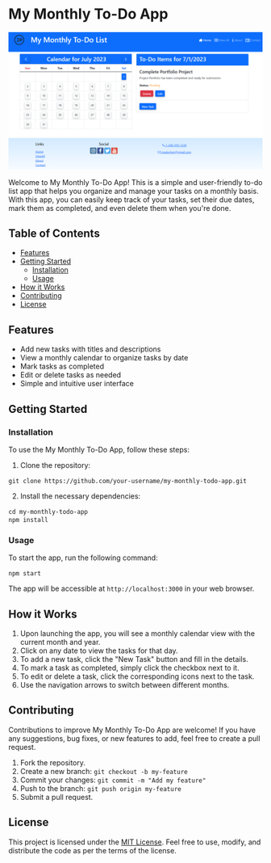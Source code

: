 # My Monthly To-Do App

![App Screenshot](screenshots/screenshottodolistapp.png)

Welcome to My Monthly To-Do App! This is a simple and user-friendly to-do list app that helps you organize and manage your tasks on a monthly basis. With this app, you can easily keep track of your tasks, set their due dates, mark them as completed, and even delete them when you're done.

## Table of Contents
- [Features](#features)
- [Getting Started](#getting-started)
  - [Installation](#installation)
  - [Usage](#usage)
- [How it Works](#how-it-works)
- [Contributing](#contributing)
- [License](#license)

## Features
- Add new tasks with titles and descriptions
- View a monthly calendar to organize tasks by date
- Mark tasks as completed
- Edit or delete tasks as needed
- Simple and intuitive user interface

## Getting Started

### Installation
To use the My Monthly To-Do App, follow these steps:

1. Clone the repository:
```
git clone https://github.com/your-username/my-monthly-todo-app.git
```

2. Install the necessary dependencies:
```
cd my-monthly-todo-app
npm install
```

### Usage
To start the app, run the following command:
```
npm start
```

The app will be accessible at `http://localhost:3000` in your web browser.

## How it Works
1. Upon launching the app, you will see a monthly calendar view with the current month and year.
2. Click on any date to view the tasks for that day.
3. To add a new task, click the "New Task" button and fill in the details.
4. To mark a task as completed, simply click the checkbox next to it.
5. To edit or delete a task, click the corresponding icons next to the task.
6. Use the navigation arrows to switch between different months.

## Contributing
Contributions to improve My Monthly To-Do App are welcome! If you have any suggestions, bug fixes, or new features to add, feel free to create a pull request.

1. Fork the repository.
2. Create a new branch: `git checkout -b my-feature`
3. Commit your changes: `git commit -m "Add my feature"`
4. Push to the branch: `git push origin my-feature`
5. Submit a pull request.

## License
This project is licensed under the [MIT License](LICENSE). Feel free to use, modify, and distribute the code as per the terms of the license.
